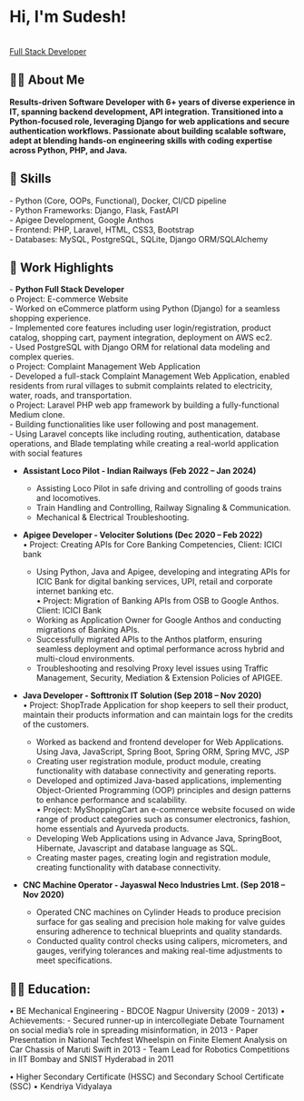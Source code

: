 <h1>Hi, I'm Sudesh! </h1><br/>
  <a href="https://github.com/sudeshmirashe22/Profile">Full Stack Developer</a> <a href="https://www.linkedin.com/in/sudesh-mirashe"> </a>

<h2>👨‍💻 About Me</h2>
<b> Results-driven Software Developer with 6+ years of diverse experience in IT, spanning backend development, API integration. Transitioned into a Python-focused role, leveraging Django for web applications and secure authentication workflows. Passionate about building scalable software, adept at blending hands-on engineering skills with coding expertise across Python, PHP, and Java. </b>

<h2>🤖 Skills</h2>
  - Python (Core, OOPs, Functional), Docker, CI/CD pipeline <br/>
  - Python Frameworks: Django, Flask, FastAPI <br/>
  - Apigee Development, Google Anthos <br/>
  - Frontend: PHP, Laravel, HTML, CSS3, Bootstrap <br/>
  - Databases: MySQL, PostgreSQL, SQLite, Django ORM/SQLAlchemy <br/>
  
<h2>💼 Work Highlights</h2>
- <b> Python Full Stack Developer </b> <br/>
  o Project: E-commerce Website <br/>
    - Worked on eCommerce platform using Python (Django) for a seamless shopping experience. <br/>
    - Implemented core features including user login/registration, product catalog, shopping cart, payment integration, deployment on AWS ec2. <br/>
    - Used PostgreSQL with Django ORM for relational data modeling and complex queries. <br/>
  o Project: Complaint Management Web Application <br/>
    - Developed a full-stack Complaint Management Web Application, enabled residents from rural villages to submit complaints related to electricity, water, roads, and transportation. <br/>
  o Project: Laravel PHP web app framework by building a fully-functional Medium clone. <br/>
    - Building functionalities like user following and post management. <br/>
    - Using Laravel concepts like including routing, authentication, database operations, and Blade templating while creating a real-world application with social features <br/>

- <b> Assistant Loco Pilot - Indian Railways (Feb 2022 – Jan 2024) </b> <br/>
    - Assisting Loco Pilot in safe driving and controlling of goods trains and locomotives. <br/>
    - Train Handling and Controlling, Railway Signaling & Communication. <br/>
    - Mechanical & Electrical Troubleshooting. <br/>
    
- <b> Apigee Developer - Velociter Solutions (Dec 2020 – Feb 2022)</b> <br/>
  • Project: Creating APIs for Core Banking Competencies, Client: ICICI bank <br/>
    - Using Python, Java and Apigee, developing and integrating APIs for ICIC Bank for digital banking services, UPI, retail and corporate internet banking etc. <br/>
  • Project: Migration of Banking APIs from OSB to Google Anthos. Client: ICICI Bank <br/>
    - Working as Application Owner for Google Anthos and conducting migrations of Banking APIs. <br/>
    - Successfully migrated APIs to the Anthos platform, ensuring seamless deployment and optimal performance across hybrid and multi-cloud environments. <br/>
    - Troubleshooting and resolving Proxy level issues using Traffic Management, Security, Mediation & Extension Policies of APIGEE. <br/>

- <b> Java Developer - Softtronix IT Solution (Sep 2018 – Nov 2020)</b> <br/>
  • Project: ShopTrade Application for shop keepers to sell their product, maintain their products information and can maintain logs for the credits of the customers. <br/>
    - Worked as backend and frontend developer for Web Applications. Using Java, JavaScript, Spring Boot, Spring ORM, Spring MVC, JSP <br/>
    - Creating user registration module, product module, creating functionality with database connectivity and generating reports. <br/>
    - Developed and optimized Java-based applications, implementing Object-Oriented Programming (OOP) principles and design patterns to enhance performance and scalability. <br/>
  • Project: MyShoppingCart an e-commerce website focused on wide range of product categories such as consumer electronics, fashion, home essentials and Ayurveda products. <br/>
    - Developing Web Applications using in Advance Java, SpringBoot, Hibernate, Javascript and database language as SQL. <br/>
    - Creating master pages, creating login and registration module, creating functionality with database connectivity. <br/>

- <b> CNC Machine Operator - Jayaswal Neco Industries Lmt. (Sep 2018 – Nov 2020)</b>
  - Operated CNC machines on Cylinder Heads to produce precision surface for gas sealing and precision hole making for valve guides ensuring adherence to technical blueprints and quality standards.
  - Conducted quality control checks using calipers, micrometers, and gauges, verifying tolerances and making real-time adjustments to meet specifications.

<h2>👨‍💻 Education:</h2>
  • BE Mechanical Engineering - BDCOE Nagpur University (2009 - 2013)
    • Achievements: 
    - Secured runner-up in intercollegiate Debate Tournament on social media’s role in spreading misinformation, in 2013
    - Paper Presentation in National Techfest Wheelspin on Finite Element Analysis on Car Chassis of Maruti Swift in 2013 
    - Team Lead for Robotics Competitions in IIT Bombay and SNIST Hyderabad in 2011

  • Higher Secondary Certificate (HSSC) and Secondary School Certificate (SSC)
    • Kendriya Vidyalaya 
